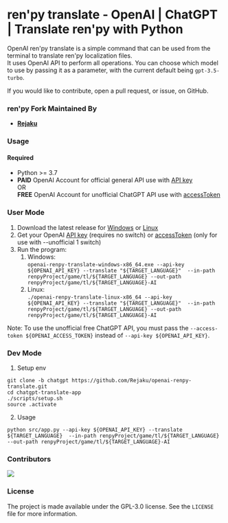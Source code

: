 # ren'py translate - OpenAI | ChatGPT | Translate ren'py with Python

OpenAI ren'py translate is a simple command that can be used from the terminal to translate ren'py localization files.  
It uses OpenAI API to perform all operations. You can choose which model to use by passing it as a parameter, with
the current default being `gpt-3.5-turbo`.

If you would like to contribute, open a pull request, or issue, on GitHub.

### ren'py Fork Maintained By

- **[Rejaku](https://github.com/Rejaku)**

### Usage

#### Required

- Python >= 3.7
- **PAID** OpenAI Account for official general API use with [API key](https://platform.openai.com/account/api-keys)  
  OR  
  **FREE** OpenAI Account for unofficial ChatGPT API use with [accessToken](https://chat.openai.com/api/auth/session)

### User Mode

1. Download the latest release for
[Windows](https://github.com/Rejaku/openai-renpy-translate/releases/latest/download/openai-renpy-translate-windows-x86_64.exe)
or [Linux](https://github.com/Rejaku/openai-renpy-translate/releases/latest/download/openai-renpy-translate-linux-x86_64)
2. Get your OpenAI [API key](https://platform.openai.com/account/api-keys) (requires no switch)
   or [accessToken](https://chat.openai.com/api/auth/session) (only for use with --unofficial 1 switch)
3. Run the program:  
   1. Windows:  
   `openai-renpy-translate-windows-x86_64.exe --api-key ${OPENAI_API_KEY} --translate "${TARGET_LANGUAGE}" 
   --in-path renpyProject/game/tl/${TARGET_LANGUAGE} --out-path renpyProject/game/tl/${TARGET_LANGUAGE}-AI`
   2. Linux:  
   `./openai-renpy-translate-linux-x86_64 --api-key ${OPENAI_API_KEY} --translate "${TARGET_LANGUAGE}" 
   --in-path renpyProject/game/tl/${TARGET_LANGUAGE} --out-path renpyProject/game/tl/${TARGET_LANGUAGE}-AI`

Note: To use the unofficial free ChatGPT API, you must pass the `--access-token ${OPENAI_ACCESS_TOKEN}` instead of 
`--api-key ${OPENAI_API_KEY}`.

### Dev Mode

1. Setup env

```
git clone -b chatgpt https://github.com/Rejaku/openai-renpy-translate.git
cd chatgpt-translate-app
./scripts/setup.sh
source .activate
```

2. Usage

`python src/app.py --api-key ${OPENAI_API_KEY} --translate ${TARGET_LANGUAGE} 
--in-path renpyProject/game/tl/${TARGET_LANGUAGE} --out-path renpyProject/game/tl/${TARGET_LANGUAGE}-AI`

### Contributors

<a href="https://github.com/Rejaku/openai-renpy-translate/graphs/contributors"> <img src="https://contrib.rocks/image?repo=Rejaku/openai-renpy-translate" /> </a>

### License

The project is made available under the GPL-3.0 license. See the `LICENSE` file for more information.
